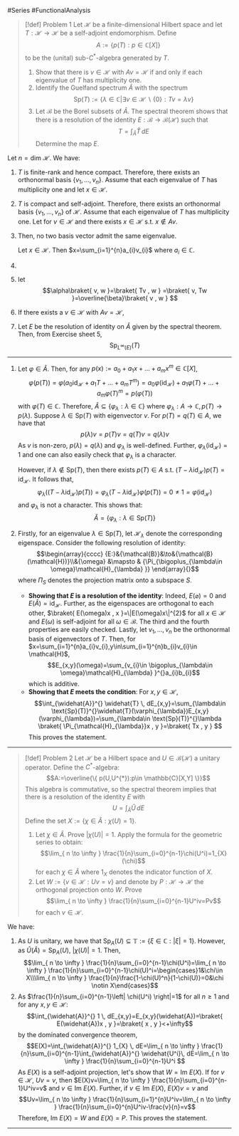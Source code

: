 #Series  #FunctionalAnalysis 

> [!def] Problem 1
> Let $\mathcal{H}$ be a finite-dimensional Hilbert space and let $T:\mathcal{H}\to \mathcal{H}$ be a self-adjoint endomorphism. Define $$A:=\{ p(T):p\in \mathbb{C}[X] \}$$to be the (unital) sub-$C^{*}$-algebra generated by $T$.
> 1. Show that there is $v\in \mathcal{H}$ with $Av=\mathcal{H}$ if and only if each eigenvalue of $T$ has multiplicity one.
> 2. Identify the Guelfand spectrum $\widehat{A}$ with the spectrum $$\text{Sp}(T):=\{ \lambda\in \mathbb{C}|\exists v\in \mathcal{H}\backslash\{ 0 \}:Tv=\lambda v \}$$ 
> 3. Let $\mathcal{B}$ be the Borel subsets of $\widehat{A}$. The spectral theorem shows that there is a resolution of the identity $E:\mathcal{B}\to \mathcal{B}(\mathcal{H})$ such that $$T=\int_{\widehat{A}}^{} \widehat{T} \, dE $$Determine the map $E$.

Let $n=\text{dim }\mathcal{H}$. We have: 
1. $T$ is finite-rank and hence compact. Therefore, there exists an orthonormal basis $\{ v_{1},\dots,v_{n} \}$. Assume that each eigenvalue of $T$ has multiplicity one and let $x\in \mathcal{H}$. 
1. $T$ is compact and self-adjoint. Therefore, there exists an orthonormal basis $\{ v_{1},\dots,v_{n} \}$ of $\mathcal{H}$. Assume that each eigenvalue of $T$ has multiplicity one. 
	Let for $v\in \mathcal{H}$ and there exists $x\in \mathcal{H}$ s.t. $x\notin Av$. 
2. Then, no two basis vector admit the same eigenvalue.
	
	Let $x\in \mathcal{H}$. Then $x=\sum_{i=1}^{n}a_{i}v_{i}$ where $a_{i}\in \mathbb{C}$. 
1. 
2. let $$\alpha\braket{  v, w }=\braket{ Tv , w } =\braket{  v, Tw }=\overline{\beta}\braket{ v , w }   $$
3. If there exists a $v\in \mathcal{H}$ with $Av=\mathcal{H}$, 
4. Let $E$ be the resolution of identity on $\widehat{A}$ given by the spectral theorem. Then, from Exercise sheet 5, $$\text{Sp}_{L^\infty(E)}(T)$$

---
1. Let $\varphi\in \widehat{A}$. Then, for any $p(x):=a_{0}+a_{1}x+\dots+a_{m}x^m\in \mathbb{C}[X]$, $$\varphi(p(T))=\varphi(a_{0}\text{id}_{\mathcal{H}}+a_{1}T+\dots+a_{m}T^m)=a_{0}\varphi(\text{id}_{\mathcal{H}})+a_{1}\varphi(T)+\dots+a_{m}\varphi(T)^m=p(\varphi(T))$$with $\varphi(T)\in \mathbb{C}$. Therefore, $\widehat{A}\subseteq \{ \varphi_{\lambda}:\lambda\in \mathbb{C} \}$ where $\varphi_{\lambda}:A\to \mathbb{C},p(T)\to p(\lambda)$. Suppose $\lambda\in \text{Sp}(T)$ with eigenvector $v$. For $p(T)=q(T)\in A$, we have that $$p(\lambda)v=p(T)v=q(T)v=q(\lambda)v$$As $v$ is non-zero, $p(\lambda)=q(\lambda)$ and $\varphi_{\lambda}$ is well-defined. Further, $\varphi_{\lambda}(\text{id}_{\mathcal{H}})=1$ and one can also easily check that $\varphi_{\lambda}$ is a character.
   
   However, if $\lambda\notin \text{Sp}(T)$, then there exists $p(T)\in A$ s.t. $(T-\lambda \text{id}_{\mathcal{H}})p(T)=\text{id}_{\mathcal{H}}$. It follows that, $$\varphi_{\lambda}((T-\lambda \text{id}_{\mathcal{H}})p(T))=\varphi_{\lambda}(T-\lambda \text{id}_{\mathcal{H}})\varphi(p(T))=0\neq 1=\varphi(\text{id}_{\mathcal{H}})$$and $\varphi_{\lambda}$ is not a character. This shows that: $$\widehat{A}=\{ \varphi_{\lambda}:\lambda\in \text{Sp}(T) \}$$
2. Firstly, for an eigenvalue $\lambda\in \text{Sp}(T)$, let $\mathcal{H}_{\lambda}$ denote the corresponding eigenspace. Consider the following resolution of identity: $$\begin{array}{cccc} {E:}&{\mathcal{B}}&\to&{\mathcal{B}(\mathcal{H})}\\&{\omega} &\mapsto & {\Pi_{\bigoplus_{\lambda\in \omega}\mathcal{H}_{\lambda} }} \end{array}{}$$where $\Pi_{S}$ denotes the projection matrix onto a subspace $S$.
	- **Showing that $E$ is a resolution of the identity**:
	  Indeed, $E(\varnothing)=0$ and $E(\widehat{A})=\text{id}_{\mathcal{H}}$. Further, as the eigenspaces are orthogonal to each other, $\braket{ E(\omega)x , x }=\|E(\omega)x\|^{2}$ for all $x\in \mathcal{H}$ and $E(\omega)$ is self-adjoint for all $\omega\in \mathcal{B}$. The third and the fourth properties are easily checked. Lastly, let $v_{1},\dots,v_{n}$ be the orthonormal basis of eigenvectors of $T$. Then, for $x=\sum_{i=1}^{n}a_{i}v_{i},y\in\sum_{i=1}^{n}b_{i}v_{i}\in \mathcal{H}$, $$E_{x,y}(\omega)=\sum_{v_{i}\in \bigoplus_{\lambda\in \omega}\mathcal{H}_{\lambda} }^{}a_{i}b_{i}$$which is additive. 
	- **Showing that $E$ meets the condition**:
	  For $x,y\in \mathcal{H}$, $$\int_{\widehat{A}}^{} \widehat{T} \, dE_{x,y}=\sum_{\lambda\in \text{Sp}(T)}^{}\widehat{T}(\varphi_{\lambda})E_{x,y}(\varphi_{\lambda})=\sum_{\lambda\in \text{Sp}(T)}^{}\lambda \braket{ \Pi_{\mathcal{H}_{\lambda}}x , y }=\braket{ Tx , y }   $$
	This proves the statement.
---
> [!def] Problem 2
> Let $\mathcal{H}$ be a Hilbert space and $U\in \mathcal{B}(\mathcal{H})$ a unitary operator. Define the $C^{*}$-algebra: $$A:=\overline{\{ p(U,U^{*}):p\in \mathbb{C}[X,Y] \}}$$
> This algebra is commutative, so the spectral theorem implies that there is a resolution of the identity $E$ with $$U=\int_{\widehat{A}}^{} \widehat{U} \, dE $$Define the set $X:=\{ \chi\in \widehat{A}:\chi(U)=1 \}$.
> 1. Let $\chi \in \widehat{A}$. Prove $\left| \chi(U) \right|=1$. Apply the formula for the geometric series to obtain: $$\lim_{ n \to \infty } \frac{1}{n}\sum_{i=0}^{n-1}\chi(U^i)=1_{X}(\chi)$$for each $\chi\in \widehat{A}$ where $1_{X}$ denotes the indicator function of $X$.
> 2. Let $W:=\{ v\in \mathcal{H}:Uv=v \}$ and denote by $P:\mathcal{H}\to \mathcal{H}$ the orthogonal projection onto $W$. Prove $$\lim_{ n \to \infty } \frac{1}{n}\sum_{i=0}^{n-1}U^iv=Pv$$for each $v\in \mathcal{H}$.

We have: 
1. As $U$ is unitary, we have that $\text{Sp}_{A}(U)\subseteq \mathbb{T}:=\{ \xi\in \mathbb{C}:\left| \xi \right|=1 \}$. However, as $\widehat{U}(\widehat{A})=\text{Sp}_{A}(U)$, $\left| \chi(U) \right|=1$. Then,$$\lim_{ n \to \infty } \frac{1}{n}\sum_{i=0}^{n-1}\chi(U^i)=\lim_{ n \to \infty } \frac{1}{n}\sum_{i=0}^{n-1}\chi(U)^i=\begin{cases}1&\chi\in X\\\lim_{ n \to \infty } \frac{1}{n}\frac{1-\chi(U)^n}{1-\chi(U)}=0&\chi \notin X\end{cases}$$
2. As $\frac{1}{n}\sum_{i=0}^{n-1}\left| \chi(U^i) \right|=1$ for all $n\geq 1$ and for any $x,y\in \mathcal{H}$:$$\int_{\widehat{A}}^{} 1 \, dE_{x,y}=E_{x,y}(\widehat{A})=\braket{ E(\widehat{A})x , y }=\braket{ x , y }<+\infty$$by the dominated convergence theorem, $$E(X)=\int_{\widehat{A}}^{} 1_{X} \, dE=\lim_{ n \to \infty } \frac{1}{n}\sum_{i=0}^{n-1}\int_{\widehat{A}}^{}  \widehat{U^i}\, dE=\lim_{ n \to \infty } \frac{1}{n}\sum_{i=0}^{n-1}U^i  $$As $E(X)$ is a self-adjoint projection, let's show that $W=\text{Im }E(X)$. If for $v\in \mathcal{H}$, $Uv=v$, then $E(X)v=\lim_{ n \to \infty } \frac{1}{n}\sum_{i=0}^{n-1}U^iv=v$ and $v\in \text{Im }E(X)$. Further, if $v\in \text{Im }E(X)$, $E(X)v=v$ and $$Uv=\lim_{ n \to \infty } \frac{1}{n}\sum_{i=1}^{n}U^iv=\lim_{ n \to \infty } \frac{1}{n}\sum_{i=0}^{n}U^iv-\frac{v}{n}=v$$Therefore, $\text{Im }E(X)=W$ and $E(X)=P$. This proves the statement.
---


